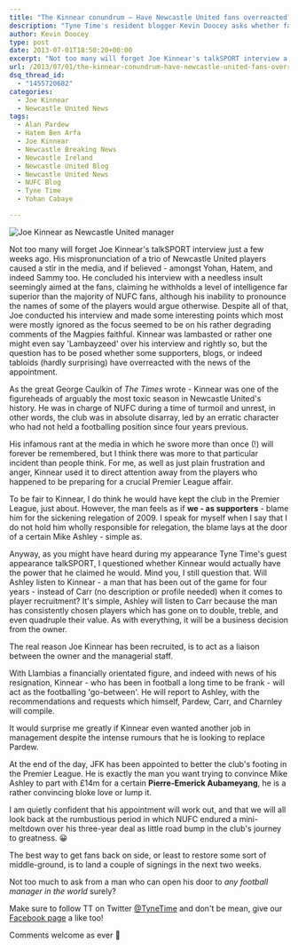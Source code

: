 ```yaml
---
title: "The Kinnear conundrum – Have Newcastle United fans overreacted?"
description: "Tyne Time's resident blogger Kevin Doocey asks whether fans have overreacted to Joe Kinnear's famous appointment as Director of Football at Newcastle United."
author: Kevin Doocey
type: post
date: 2013-07-01T18:50:20+00:00
excerpt: "Not too many will forget Joe Kinnear's talkSPORT interview a few weeks ago. His mispronunciation of a trio of Newcastle United players caused a stir in the media, and if believed - among Yohan, Hatem.."
url: /2013/07/01/the-kinnear-conundrum-have-newcastle-united-fans-overreacted/
dsq_thread_id:
  - "1455720682"
categories:
  - Joe Kinnear
  - Newcastle United News
tags:
  - Alan Pardew
  - Hatem Ben Arfa
  - Joe Kinnear
  - Newcastle Breaking News
  - Newcastle Ireland
  - Newcastle United Blog
  - Newcastle United News
  - NUFC Blog
  - Tyne Time
  - Yohan Cabaye

---
```

![Joe Kinnear as Newcastle United manager](http://www.tynetime.com/wp-content/uploads/2013/07/Joe-Kinnear-Newcastle-United.jpg "Kinnear - Rousing interview irked fans but has it passed?")

Not too many will forget Joe Kinnear's talkSPORT interview just a few weeks ago. His mispronunciation of a trio of Newcastle United players caused a stir in the media, and if believed - amongst Yohan, Hatem, and indeed Sammy too. He concluded his interview with a needless insult seemingly aimed at the fans, claiming he withholds a level of intelligence far superior than the majority of NUFC fans, although his inability to pronounce the names of some of the players would argue otherwise. Despite all of that, Joe conducted his interview and made some interesting points which most were mostly ignored as the focus seemed to be on his rather degrading comments of the Magpies faithful. Kinnear was lambasted or rather one  might even say 'Lambayzeed' over his interview and rightly so, but the question has to be posed whether some supporters, blogs, or indeed tabloids (hardly surprising) have overreacted with the news of the appointment.

As the great George Caulkin of _The Times_ wrote - Kinnear was one of the figureheads of arguably the most toxic season in Newcastle United's history. He was in charge of NUFC during a time of turmoil and unrest, in other words, the club was in absolute disarray, led by an erratic character who had not held a footballing position since four years previous.

His infamous rant at the media in which he swore more than once (!) will forever be remembered, but I think there was more to that particular incident than people think. For me, as well as just plain frustration and anger, Kinnear used it to direct attention away from the players who happened to be preparing for a crucial Premier League affair.

To be fair to Kinnear, I do think he would have kept the club in the Premier League, just about. However, the man feels as if **we - as supporters** - blame him for the sickening relegation of 2009. I speak for myself when I say that I do not hold him wholly responsible for relegation, the blame lays at the door of a certain Mike Ashley - simple as.

Anyway, as you might have heard during my appearance Tyne Time's guest appearance talkSPORT, I questioned whether Kinnear would actually have the power that he claimed he would. Mind you, I still question that. Will Ashley listen to Kinnear - a man that has been out of the game for four years - instead of Carr (no description or profile needed) when it comes to player recruitment? It's simple, Ashley will listen to Carr because the man has consistently chosen players which has gone on to double, treble, and even quadruple their value. As with everything, it will be a business decision from the owner.

The real reason Joe Kinnear has been recruited, is to act as a liaison between the owner and the managerial staff.

With Llambias a financially orientated figure, and indeed with news of his resignation, Kinnear - who has been in football a long time to be frank - will act as the footballing 'go-between'. He will report to Ashley, with the recommendations and requests which himself, Pardew, Carr, and Charnley will compile.

It would surprise me greatly if Kinnear even wanted another job in management despite the intense rumours that he is looking to replace Pardew.

At the end of the day, JFK has been appointed to better the club's footing in the Premier League. He is exactly the man you want trying to convince Mike Ashley to part with £14m for a certain **Pierre-Emerick Aubameyang**, he is a rather convincing bloke love or lump it.

I am quietly confident that his appointment will work out, and that we will all look back at the rumbustious period in which NUFC endured a mini-meltdown over his three-year deal as little road bump in the club's journey to greatness. 😀

The best way to get fans back on side, or least to restore some sort of middle-ground, is to land a couple of signings in the next two weeks.

Not too much to ask from a man who can open his door to _any football manager in the world_ surely?

Make sure to follow TT on Twitter [@TyneTime](https://twitter.com/tynetime "Tyne Time") and don't be mean, give our [Facebook page](http://www.facebook.com/tynetime "Tyne Time Facebook") a like too!

Comments welcome as ever 🙂
